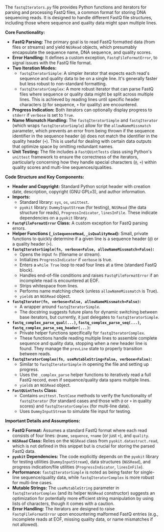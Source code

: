 The `fastqIterators.py` file provides Python functions and iterators for parsing and processing FastQ files, a common format for storing DNA sequencing reads. It is designed to handle different FastQ file structures, including those where sequence and quality data might span multiple lines.

**Core Functionality:**

*   **FastQ Parsing:** The primary goal is to read FastQ formatted data (from files or streams) and yield `NGSRead` objects, which presumably encapsulate the sequence name, DNA sequence, and quality scores.
*   **Error Handling:** It defines a custom exception, `FastqFileFormatError`, to signal issues with the FastQ file format.
*   **Two Iteration Modes:**
    *   `fastqIteratorSimple`: A simpler iterator that expects each read's sequence and quality data to be on a single line. It's generally faster but less robust to non-standard formatting.
    *   `fastqIteratorComplex`: A more robust iterator that can parse FastQ files where sequence or quality data might be split across multiple lines. This is achieved by reading lines until specific header characters (`@` for sequence, `+` for quality) are encountered.
*   **Progress Indication:** Both iterators can optionally display progress to `stderr` if `verbose` is set to `True`.
*   **Name Mismatch Handling:** The `fastqIteratorSimple` and `fastqIterator` (which wraps `fastqIteratorSimple`) allow for the `allowNameMissmatch` parameter, which prevents an error from being thrown if the sequence identifier in the sequence header (`@`) does not match the identifier in the quality header (`+`). This is useful for dealing with certain data outputs that optimize space by omitting redundant names.
*   **Unit Testing:** The file includes a `FastQUintTests` class using Python's `unittest` framework to ensure the correctness of the iterators, particularly concerning how they handle special characters (`@`, `+`) within quality scores and multi-line sequences/qualities.

**Code Structure and Key Components:**

*   **Header and Copyright:** Standard Python script header with creation date, description, copyright (GNU GPLv3), and author information.
*   **Imports:**
    *   Standard library: `sys`, `os`, `unittest`.
    *   `pyokit` library: `DummyInputStream` (for testing), `NGSRead` (the data structure for reads), `ProgressIndicator`, `linesInFile`. These indicate dependencies on a `pyokit` library.
*   **`FastqFileFormatError` Class:** A custom exception for FastQ parsing errors.
*   **Helper Functions (`_isSequenceHead`, `_isQualityHead`):** Small, private functions to quickly determine if a given line is a sequence header (`@`) or a quality header (`+`).
*   **`fastqIteratorSimple(fn, verbose=False, allowNameMissmatch=False)`:**
    *   Opens the input `fn` (filename or stream).
    *   Initializes `ProgressIndicator` if `verbose` is true.
    *   Enters a `while True` loop to read four lines at a time (standard FastQ block).
    *   Handles end-of-file conditions and raises `FastqFileFormatError` if an incomplete read is encountered at EOF.
    *   Strips whitespace from lines.
    *   Performs name matching check (unless `allowNameMissmatch` is True).
    *   `yield`s an `NGSRead` object.
*   **`fastqIterator(fn, verbose=False, allowNameMissmatch=False)`:**
    *   A wrapper around `fastqIteratorSimple`.
    *   The docstring suggests future plans for dynamic switching between base iterators, but currently, it just delegates to `fastqIteratorSimple`.
*   **`fastq_complex_parse_qual(...)`, `fastq_complex_parse_seq(...)`, `fastq_complex_parse_seq_header(...)`:**
    *   Private helper functions specifically for `fastqIteratorComplex`.
    *   These functions handle reading multiple lines to assemble complete sequence and quality data, stopping when a new header line is found. They manage the `prevLine` state to properly transition between reads.
*   **`fastqIteratorComplex(fn, useMutableString=False, verbose=False)`:**
    *   Similar to `fastqIteratorSimple` in opening the file and setting up progress.
    *   Uses the `_complex_parse` helper functions to iteratively read a full FastQ record, even if sequence/quality data spans multiple lines.
    *   `yield`s an `NGSRead` object.
*   **`FastQUintTests` Class:**
    *   Contains `unittest.TestCase` methods to verify the functionality of `fastqIterator` (for standard cases and those with `@` or `+` in quality scores) and `fastqIteratorComplex` (for multi-line data).
    *   Uses `DummyInputStream` to simulate file input for testing.

**Important Details and Assumptions:**

*   **FastQ Format:** Assumes a standard FastQ format where each read consists of four lines: `@name`, `sequence`, `+name` (or just `+`), and `quality`.
*   **`NGSRead` Class:** Relies on the `NGSRead` class from `pyokit.datastruct.read`, which is not defined in this snippet but is crucial for storing the parsed FastQ data.
*   **`pyokit` Dependencies:** The code explicitly depends on the `pyokit` library for testing utilities (`DummyInputStream`), data structures (`NGSRead`), and progress indication/file utilities (`ProgressIndicator`, `linesInFile`).
*   **Performance:** `fastqIteratorSimple` is noted as being faster for single-line sequence/quality data, while `fastqIteratorComplex` is more robust for multi-line cases.
*   **Mutable Strings:** The `useMutableString` parameter in `fastqIteratorComplex` (and its helper `NGSRead` constructor) suggests an optimization for potentially more efficient string manipulation by using lists of characters, though it comes with a caution.
*   **Error Handling:** The iterators are designed to raise `FastqFileFormatError` upon encountering malformed FastQ entries (e.g., incomplete reads at EOF, missing quality data, or name mismatches if not allowed).